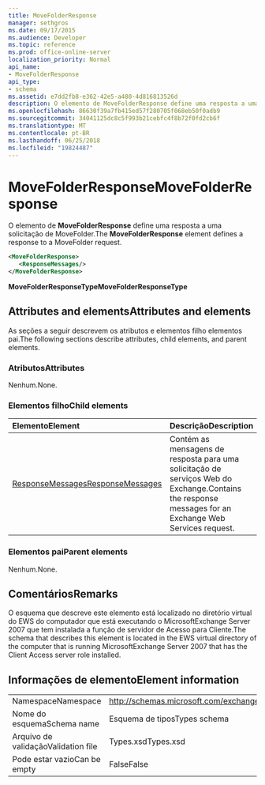 ```yaml
---
title: MoveFolderResponse
manager: sethgros
ms.date: 09/17/2015
ms.audience: Developer
ms.topic: reference
ms.prod: office-online-server
localization_priority: Normal
api_name:
- MoveFolderResponse
api_type:
- schema
ms.assetid: e7dd2fb8-e362-42e5-a480-4d816813526d
description: O elemento de MoveFolderResponse define uma resposta a uma solicitação de MoveFolder.
ms.openlocfilehash: 86630f39a7fb415ed57f280705f068eb50f0adb9
ms.sourcegitcommit: 34041125dc8c5f993b21cebfc4f8b72f0fd2cb6f
ms.translationtype: MT
ms.contentlocale: pt-BR
ms.lasthandoff: 06/25/2018
ms.locfileid: "19824487"
---
```

# <a name="movefolderresponse"></a><span data-ttu-id="87314-103">MoveFolderResponse</span><span class="sxs-lookup"><span data-stu-id="87314-103">MoveFolderResponse</span></span>

<span data-ttu-id="87314-104">O elemento de **MoveFolderResponse** define uma resposta a uma solicitação de MoveFolder.</span><span class="sxs-lookup"><span data-stu-id="87314-104">The **MoveFolderResponse** element defines a response to a MoveFolder request.</span></span> 
  
```xml
<MoveFolderResponse>
   <ResponseMessages/>
</MoveFolderResponse>
```

 <span data-ttu-id="87314-105">**MoveFolderResponseType**</span><span class="sxs-lookup"><span data-stu-id="87314-105">**MoveFolderResponseType**</span></span>
## <a name="attributes-and-elements"></a><span data-ttu-id="87314-106">Attributes and elements</span><span class="sxs-lookup"><span data-stu-id="87314-106">Attributes and elements</span></span>

<span data-ttu-id="87314-107">As seções a seguir descrevem os atributos e elementos filho elementos pai.</span><span class="sxs-lookup"><span data-stu-id="87314-107">The following sections describe attributes, child elements, and parent elements.</span></span>
  
### <a name="attributes"></a><span data-ttu-id="87314-108">Atributos</span><span class="sxs-lookup"><span data-stu-id="87314-108">Attributes</span></span>

<span data-ttu-id="87314-109">Nenhum.</span><span class="sxs-lookup"><span data-stu-id="87314-109">None.</span></span>
  
### <a name="child-elements"></a><span data-ttu-id="87314-110">Elementos filho</span><span class="sxs-lookup"><span data-stu-id="87314-110">Child elements</span></span>

|<span data-ttu-id="87314-111">**Elemento**</span><span class="sxs-lookup"><span data-stu-id="87314-111">**Element**</span></span>|<span data-ttu-id="87314-112">**Descrição**</span><span class="sxs-lookup"><span data-stu-id="87314-112">**Description**</span></span>|
|:-----|:-----|
|[<span data-ttu-id="87314-113">ResponseMessages</span><span class="sxs-lookup"><span data-stu-id="87314-113">ResponseMessages</span></span>](responsemessages.md) <br/> |<span data-ttu-id="87314-114">Contém as mensagens de resposta para uma solicitação de serviços Web do Exchange.</span><span class="sxs-lookup"><span data-stu-id="87314-114">Contains the response messages for an Exchange Web Services request.</span></span>  <br/> |
   
### <a name="parent-elements"></a><span data-ttu-id="87314-115">Elementos pai</span><span class="sxs-lookup"><span data-stu-id="87314-115">Parent elements</span></span>

<span data-ttu-id="87314-116">Nenhum.</span><span class="sxs-lookup"><span data-stu-id="87314-116">None.</span></span>
  
## <a name="remarks"></a><span data-ttu-id="87314-117">Comentários</span><span class="sxs-lookup"><span data-stu-id="87314-117">Remarks</span></span>

<span data-ttu-id="87314-118">O esquema que descreve este elemento está localizado no diretório virtual do EWS do computador que está executando o MicrosoftExchange Server 2007 que tem instalada a função de servidor de Acesso para Cliente.</span><span class="sxs-lookup"><span data-stu-id="87314-118">The schema that describes this element is located in the EWS virtual directory of the computer that is running MicrosoftExchange Server 2007 that has the Client Access server role installed.</span></span>
  
## <a name="element-information"></a><span data-ttu-id="87314-119">Informações de elemento</span><span class="sxs-lookup"><span data-stu-id="87314-119">Element information</span></span>

|||
|:-----|:-----|
|<span data-ttu-id="87314-120">Namespace</span><span class="sxs-lookup"><span data-stu-id="87314-120">Namespace</span></span>  <br/> |http://schemas.microsoft.com/exchange/services/2006/types  <br/> |
|<span data-ttu-id="87314-121">Nome do esquema</span><span class="sxs-lookup"><span data-stu-id="87314-121">Schema name</span></span>  <br/> |<span data-ttu-id="87314-122">Esquema de tipos</span><span class="sxs-lookup"><span data-stu-id="87314-122">Types schema</span></span>  <br/> |
|<span data-ttu-id="87314-123">Arquivo de validação</span><span class="sxs-lookup"><span data-stu-id="87314-123">Validation file</span></span>  <br/> |<span data-ttu-id="87314-124">Types.xsd</span><span class="sxs-lookup"><span data-stu-id="87314-124">Types.xsd</span></span>  <br/> |
|<span data-ttu-id="87314-125">Pode estar vazio</span><span class="sxs-lookup"><span data-stu-id="87314-125">Can be empty</span></span>  <br/> |<span data-ttu-id="87314-126">False</span><span class="sxs-lookup"><span data-stu-id="87314-126">False</span></span>  <br/> |
   


